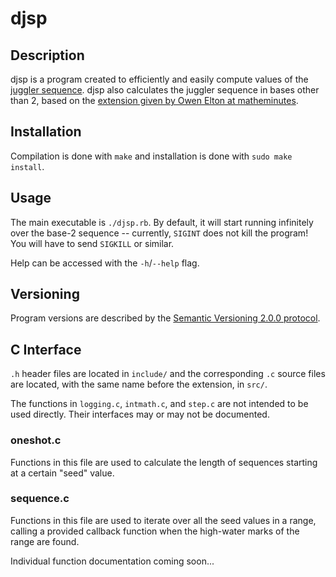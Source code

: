# djsp

## Description

djsp is a program created to efficiently and easily compute values of the [juggler sequence](https://en.wikipedia.org/wiki/Juggler_sequence). djsp also calculates the juggler sequence in bases other than 2, based on the [extension given by Owen Elton at matheminutes](https://matheminutes.blogspot.com/2019/08/extending-juggler-sequences.html).

## Installation

Compilation is done with `make` and installation is done with `sudo make install`.

## Usage

The main executable is `./djsp.rb`. By default, it will start running infinitely over the base-2 sequence -- currently, `SIGINT` does not kill the program! You will have to send `SIGKILL` or similar.

Help can be accessed with the `-h`/`--help` flag.

## Versioning

Program versions are described by the [Semantic Versioning 2.0.0 protocol](https://semver.org).

## C Interface

`.h` header files are located in `include/` and the corresponding `.c` source files are located, with the same name before the extension, in `src/`.

The functions in `logging.c`, `intmath.c`, and `step.c` are not intended to be used directly. Their interfaces may or may not be documented.

### oneshot.c

Functions in this file are used to calculate the length of sequences starting at a certain "seed" value.

### sequence.c

Functions in this file are used to iterate over all the seed values in a range, calling a provided callback function when the high-water marks of the range are found.

Individual function documentation coming soon...
